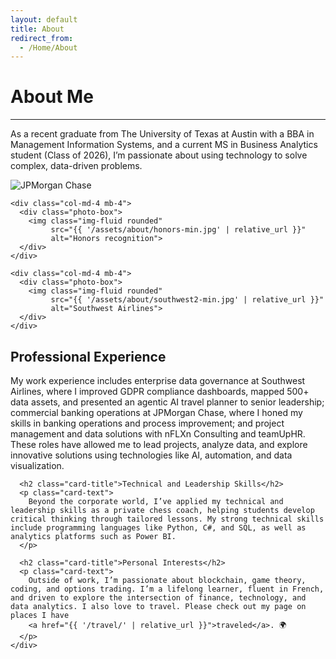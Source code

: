 ```yaml
---
layout: default
title: About
redirect_from:
  - /Home/About
---
```


<h1 class="text-center">About Me</h1>
<hr/>

<div class="container mt-4">
  <div class="card">
    <div class="card-body">
      <p class="card-text">
        As a recent graduate from The University of Texas at Austin with a BBA in Management Information Systems, and a current MS in Business Analytics student (Class of 2026), I’m passionate about using technology to solve complex, data-driven problems.
      </p>
    </div>
  </div>
</div>

<div class="container mt-5">
  <div class="row justify-content-center">
    <div class="col-md-4 mb-4">
      <div class="photo-box">
        <img class="img-fluid rounded"
             src="{{ '/assets/img/about/jpmorgan-min.jpg' | relative_url }}"
             alt="JPMorgan Chase">
      </div>
    </div>

    <div class="col-md-4 mb-4">
      <div class="photo-box">
        <img class="img-fluid rounded"
             src="{{ '/assets/about/honors-min.jpg' | relative_url }}"
             alt="Honors recognition">
      </div>
    </div>

    <div class="col-md-4 mb-4">
      <div class="photo-box">
        <img class="img-fluid rounded"
             src="{{ '/assets/about/southwest2-min.jpg' | relative_url }}"
             alt="Southwest Airlines">
      </div>
    </div>
  </div>
</div>

<div class="container mt-5">
  <div class="card">
    <div class="card-body">
      <h2 class="card-title">Professional Experience</h2>
      <p class="card-text">
        My work experience includes enterprise data governance at Southwest Airlines, where I improved GDPR compliance dashboards, mapped 500+ data assets, and presented an agentic AI travel planner to senior leadership; commercial banking operations at JPMorgan Chase, where I honed my skills in banking operations and process improvement; and project management and data solutions with nFLXn Consulting and teamUpHR. These roles have allowed me to lead projects, analyze data, and explore innovative solutions using technologies like AI, automation, and data visualization.
      </p>

      <h2 class="card-title">Technical and Leadership Skills</h2>
      <p class="card-text">
        Beyond the corporate world, I’ve applied my technical and leadership skills as a private chess coach, helping students develop critical thinking through tailored lessons. My strong technical skills include programming languages like Python, C#, and SQL, as well as analytics platforms such as Power BI.
      </p>

      <h2 class="card-title">Personal Interests</h2>
      <p class="card-text">
        Outside of work, I’m passionate about blockchain, game theory, coding, and options trading. I’m a lifelong learner, fluent in French, and driven to explore the intersection of finance, technology, and data analytics. I also love to travel. Please check out my page on places I have
        <a href="{{ '/travel/' | relative_url }}">traveled</a>. 🌍
      </p>
    </div>
  </div>
</div>
